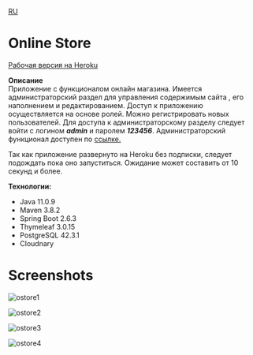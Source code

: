 [RU]()
# Online Store    
[Рабочая версия на Heroku](https://online-store-spring-boot.herokuapp.com/)    

**Описание**    
Приложение с функционалом онлайн магазина. Имеется администраторский раздел для управления содержимым сайта
, его наполнением и редактированием. Доступ к приложению осуществляется на основе ролей. Можно регистрировать новых пользователей. 
Для доступа к администраторскому разделу следует войти с логином ***admin*** и паролем ***123456***.
Администраторский функционал доступен по [ссылке.](https://online-store-spring-boot.herokuapp.com/admin/pages)   
 
Так как приложение развернуто на Heroku без подписки, следует подождать пока оно запуститься.
Ожидание может составить от 10 секунд и более.
   
**Технологии:**    
+ Java 11.0.9
+ Maven 3.8.2
+ Spring Boot 2.6.3
+ Thymeleaf 3.0.15
+ PostgreSQL 42.3.1
+ Cloudnary

# Screenshots

![ostore1](https://user-images.githubusercontent.com/42876203/116783154-2eb37680-aa9e-11eb-9078-ee569420f234.png)

![ostore2](https://user-images.githubusercontent.com/42876203/116783157-307d3a00-aa9e-11eb-92ea-5bc9c7a43771.png)

![ostore3](https://user-images.githubusercontent.com/42876203/116783160-32df9400-aa9e-11eb-8467-802e73af36fb.png)

![ostore4](https://user-images.githubusercontent.com/42876203/116783163-3410c100-aa9e-11eb-97e0-15a927c9f2c5.png)
